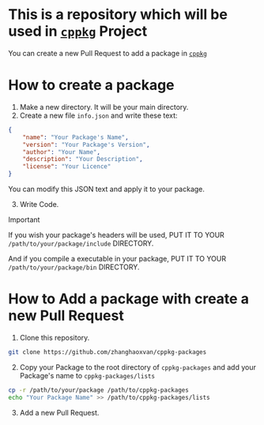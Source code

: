 # This is a repository which will be used in [`cppkg`](https://github.com/zhanghaoxvan/cppkg) Project

You can create a new Pull Request to add a package in [`cppkg`](https://github.com/zhanghaoxvan/cppkg)

# How to create a package

1. Make a new directory. It will be your main directory.
2. Create a new file `info.json` and write these text:

```json
{
    "name": "Your Package's Name",
    "version": "Your Package's Version",
    "author": "Your Name",
    "description": "Your Description",
    "license": "Your Licence"
}
```

You can modify this JSON text and apply it to your package.

3. Write Code.

> [!IMPORTANT]
> If you wish your package's headers will be used, PUT IT TO YOUR `/path/to/your/package/include` DIRECTORY.
>
> And if you compile a executable in your package, PUT IT TO YOUR `/path/to/your/package/bin` DIRECTORY.

# How to Add a package with create a new Pull Request

1. Clone this repository.
```bash
git clone https://github.com/zhanghaoxvan/cppkg-packages
```
2. Copy your Package to the root directory of `cppkg-packages` and add your Package's name to `cppkg-packages/lists`
```bash
cp -r /path/to/your/package /path/to/cppkg-packages
echo "Your Package Name" >> /path/to/cppkg-packages/lists
```
3. Add a new Pull Request.
